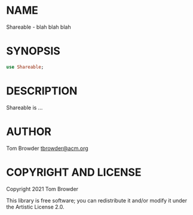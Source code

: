 NAME
====

Shareable - blah blah blah

SYNOPSIS
========

```raku
use Shareable;
```

DESCRIPTION
===========

Shareable is ...

AUTHOR
======

Tom Browder <tbrowder@acm.org>

COPYRIGHT AND LICENSE
=====================

Copyright 2021 Tom Browder

This library is free software; you can redistribute it and/or modify it under the Artistic License 2.0.

